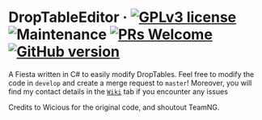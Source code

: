 # DropTableEditor &middot; [![GPLv3 license](https://img.shields.io/badge/License-GPLv3-blue.svg)](http://perso.crans.org/besson/LICENSE.html) ![Maintenance](https://img.shields.io/badge/Maintained%3F-yes-green.svg) [![PRs Welcome](https://img.shields.io/badge/PRs-welcome-brightgreen.svg?style=flat-square)](http://makeapullrequest.com) [![GitHub version](https://badge.fury.io/gh/Naereen%2FStrapDown.js.svg)](https://github.com/gherblino/DropTableEditor)

A Fiesta written in C# to easily modify DropTables.
Feel free to modify the code in `develop` and create a merge request to `master`!
Moreover, you will find my contact details in the [`Wiki`](https://github.com/gherblino/DropTableEditor/wiki) tab if you encounter any issues

Credits to Wicious for the original code, and shoutout TeamNG.
